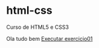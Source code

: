 # html-css
 Curso de HTML5 e CSS3

Ola tudo bem
<a href="https://ruanzete.github.io/html-css/exercicios/ex001/index.html"> Executar exercicio01</a>
